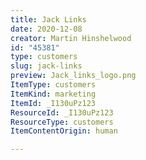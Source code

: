 ```yaml
---
title: Jack Links
date: 2020-12-08
creator: Martin Hinshelwood
id: "45381"
type: customers
slug: jack-links
preview: Jack_links_logo.png
ItemType: customers
ItemKind: marketing
ItemId: _I130uPz123
ResourceId: _I130uPz123
ResourceType: customers
ItemContentOrigin: human

---
```


